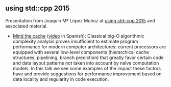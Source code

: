 using std::cpp 2015
-------------------

Presentation from Joaquín Mª López Muñoz at [using std::cpp 2015](http://usingstdcpp.org/using-stdcpp-2015/) and associated material.
* [Mind the cache](../raw/master/Mind%20the%20cache.pdf) ([video](https://www.youtube.com/watch?v=TipTVUGBFtY) in Spanish): Classical big-O algorithmic complexity analysis proves insufficient to estimate program performance for modern computer architectures: current processors are equipped with several low-level components (hierarchical cache structures, pipelining, branch prediction) that greatly favor certain code and data layout patterns not taken into account by naïve computation models. In this talk we see some examples of the impact these factors have and provide suggestions for performance improvement based on data locality and regularity in code execution.
